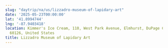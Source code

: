 ```yaml
---
slug: "daytrip/na/us/lizzadro-museum-of-lapidary-art"
date: '2025-05-23T00:00:00'
lat: '41.8994744'
lng: '-87.9403418'
location: Kimmer's Ice Cream, 110, West Park Avenue, Elmhurst, DuPage County, Illinois,
  60126, United States
title: Lizzadro Museum of Lapidary Art
---
```



